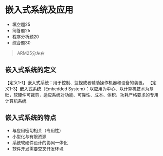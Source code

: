 # 嵌入式系统及应用

- 填空题25
- 简答题25
- 程序分析题20
- 综合题30

> ARM25分左右

## 嵌入式系统的定义

【定义1-1】嵌入式系统：用于控制、监视或者辅助操作机器和设备的装置。
【定义1-3】嵌入式系统（Embedded System）：以应用为中心、以计算机技术为基础，软硬件可裁剪，适应系统对功能、可靠性、成本、体积、功耗严格要求的专用计算机系统

## 嵌入式系统的特点

- 与应用密切相关（专用性） 
- 小型化与有限资源
- 系统软硬件设计的协同一体化
- 软件开发需要交叉开发环境
